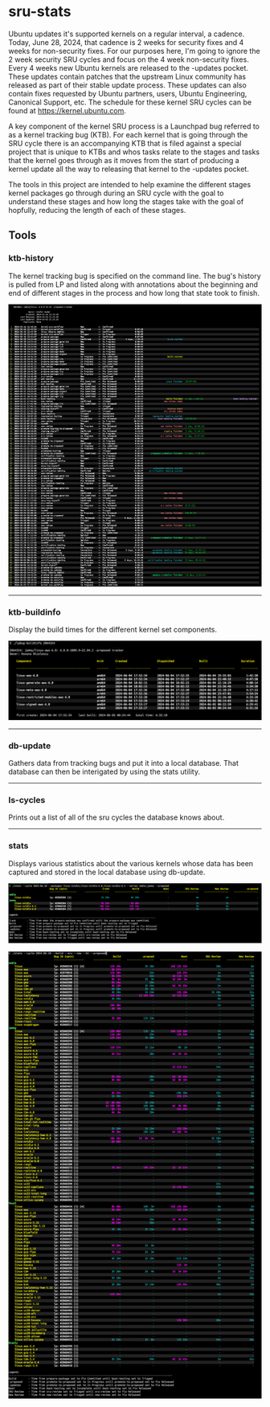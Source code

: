 # sru-stats

Ubuntu updates it's supported kernels on a regular interval, a cadence. Today, June 28, 2024,
that cadence is 2 weeks for security fixes and 4 weeks for non-security fixes. For our purposes
here, I'm going to ignore the 2 week security SRU cycles and focus on the 4 week non-security
fixes. Every 4 weeks new Ubuntu kernels are released to the -updates pocket. These updates
contain patches that the upstream Linux community has released as part of their stable update
process. These updates can also contain fixes requested by Ubuntu partners, users, Ubuntu Engineering,
Canonical Support, etc. The schedule for these kernel SRU cycles can be found at
https://kernel.ubuntu.com.

A key component of the kernel SRU process is a Launchpad bug referred to as a kernel tracking bug (KTB).
For each kernel that is going through the SRU cycle there is an accompanying KTB that is filed against a
special project that is unique to KTBs and whos tasks relate to the stages and tasks that the kernel goes
through as it moves from the start of producing a kernel update all the way to releasing that kernel to
the -updates pocket.

The tools in this project are intended to help examine the different stages kernel packages go
through during an SRU cycle with the goal to understand these stages and how long the stages
take with the goal of hopfully, reducing the length of each of these stages.

## Tools

### ktb-history

The kernel tracking bug is specified on the command line. The bug's history is pulled from LP and
listed along with annotations about the beginning and end of different stages in the process and
how long that state took to finish.

![lpbug-history example](images/lpbug-history.png)

---

### ktb-buildinfo
Display the build times for the different kernel set components.

![lpbug-buildinfo example](images/lpbug-buildinfo.png)

---

### db-update
Gathers data from tracking bugs and put it into a local database. That database can then be interigated by using the <bold>stats</bold> utility.

---

### ls-cycles
Prints out a list of all of the sru cycles the database knows about.

---

### stats
Displays various statistics about the various kernels whose data has been captured and stored in the local database using <bold>db-update</bold>.

![stats example 1](images/stats_small.png)

![stats example 2](images/stats_large.png)

